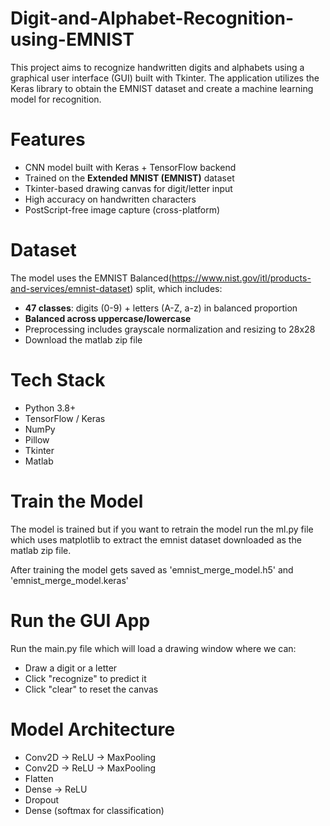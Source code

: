 # Digit-and-Alphabet-Recognition-using-EMNIST
This project aims to recognize handwritten digits and alphabets using a graphical user interface (GUI) built with Tkinter. The application utilizes the Keras library to obtain the EMNIST dataset and create a machine learning model for recognition.

# Features
 - CNN model built with Keras + TensorFlow backend
 - Trained on the **Extended MNIST (EMNIST)** dataset
 - Tkinter-based drawing canvas for digit/letter input
 - High accuracy on handwritten characters
 - PostScript-free image capture (cross-platform)

# Dataset
The model uses the EMNIST Balanced(https://www.nist.gov/itl/products-and-services/emnist-dataset) split, which includes:
 - **47 classes**: digits (0-9) + letters (A-Z, a-z) in balanced proportion
 - **Balanced across uppercase/lowercase**
 - Preprocessing includes grayscale normalization and resizing to 28x28
 - Download the matlab zip file

# Tech Stack

 - Python 3.8+
 - TensorFlow / Keras
 - NumPy
 - Pillow
 - Tkinter
 - Matlab

# Train the Model
The model is trained but if you want to retrain the model run the ml.py file which uses matplotlib to extract the emnist dataset downloaded as the matlab zip file.

After training the model gets saved as 'emnist_merge_model.h5' and 'emnist_merge_model.keras'

# Run the GUI App
Run the main.py file which will load a drawing window where we can:
 - Draw a digit or a letter
 - Click "recognize" to predict it
 - Click "clear" to reset the canvas

# Model Architecture
 - Conv2D → ReLU → MaxPooling
 - Conv2D → ReLU → MaxPooling
 - Flatten
 - Dense → ReLU
 - Dropout
 - Dense (softmax for classification)
